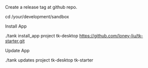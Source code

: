 Create a release tag at github repo.

cd /your/development/sandbox

Install App

./tank install_app project tk-desktop https://github.com/loney-liu/tk-starter.git


Update App

./tank updates project tk-desktop tk-starter
